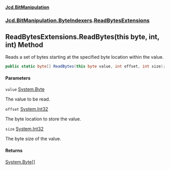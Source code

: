 #### [Jcd.BitManipulation](index.md 'index')
### [Jcd.BitManipulation.ByteIndexers](Jcd.BitManipulation.ByteIndexers.md 'Jcd.BitManipulation.ByteIndexers').[ReadBytesExtensions](Jcd.BitManipulation.ByteIndexers.ReadBytesExtensions.md 'Jcd.BitManipulation.ByteIndexers.ReadBytesExtensions')

## ReadBytesExtensions.ReadBytes(this byte, int, int) Method

Reads a set of bytes starting at the specified byte location within the value.

```csharp
public static byte[] ReadBytes(this byte value, int offset, int size);
```
#### Parameters

<a name='Jcd.BitManipulation.ByteIndexers.ReadBytesExtensions.ReadBytes(thisbyte,int,int).value'></a>

`value` [System.Byte](https://docs.microsoft.com/en-us/dotnet/api/System.Byte 'System.Byte')

The value to be read.

<a name='Jcd.BitManipulation.ByteIndexers.ReadBytesExtensions.ReadBytes(thisbyte,int,int).offset'></a>

`offset` [System.Int32](https://docs.microsoft.com/en-us/dotnet/api/System.Int32 'System.Int32')

The byte location to store the value.

<a name='Jcd.BitManipulation.ByteIndexers.ReadBytesExtensions.ReadBytes(thisbyte,int,int).size'></a>

`size` [System.Int32](https://docs.microsoft.com/en-us/dotnet/api/System.Int32 'System.Int32')

The byte size of the value.

#### Returns
[System.Byte](https://docs.microsoft.com/en-us/dotnet/api/System.Byte 'System.Byte')[[]](https://docs.microsoft.com/en-us/dotnet/api/System.Array 'System.Array')